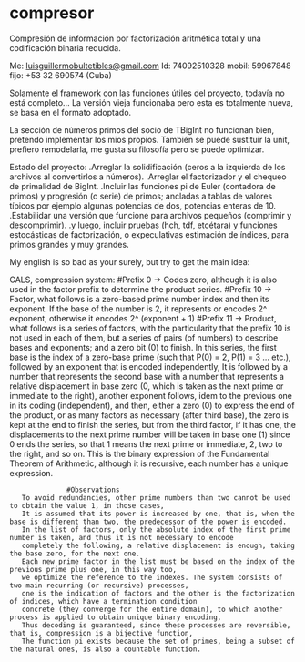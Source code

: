 # compresor
Compresión de información por factorización aritmética total y una codificación binaria reducida.


Me: luisguillermobultetibles@gmail.com
Id: 74092510328
mobil: 59967848
fijo: +53 32 690574 (Cuba)

Solamente el framework con las funciones útiles del proyecto, todavía no está completo... 
La versión vieja funcionaba pero esta es totalmente nueva, se basa en el formato adoptado.

La sección de números primos del socio de TBigInt no funcionan bien, pretendo implementar los mios propios.
También se puede sustituir la unit, prefiero remodelarla, me gusta su filosofía pero se puede optimizar.

Estado del proyecto:
.Arreglar la solidificación (ceros a la izquierda de los archivos al convertirlos a números).
.Arreglar el factorizador y el chequeo de primalidad de BigInt.
.Incluir las funciones pi de Euler (contadora de primos) y progresión (o serie) de primos; ancladas a tablas de valores típicos
 por ejemplo algunas potencias de dos, potencias enteras de 10.
.Estabilidar una versión que funcione para archivos pequeños (comprimir y descomprimir).
.y luego, incluir pruebas (hch, tdf, etcétara) y funciones estocásticas de factorización, o expeculativas estimación de índices, para primos grandes y muy grandes. 

My english is so bad as your surely, but try to get the main idea:

CALS, compression system:
#Prefix 0 -> Codes zero, although it is also used in the factor prefix to determine the product series.
#Prefix 10 -> Factor, what follows is a zero-based prime number index and then its exponent.
If the base of the number is 2, it represents or encodes 2^ exponent, otherwise it encodes 2^ (exponent + 1)
#Prefix 11 -> Product, what follows is a series of factors, with the particularity that the prefix 10 is not used
in each of them, but a series of pairs (of numbers) to describe bases and exponents; and a zero bit
(0) to finish. In this series, the first base is the index of a zero-base prime
(such that P(0) = 2, P(1) = 3 ... etc.), followed by an exponent that is encoded independently,
It is followed by a number that represents the second base with a number that represents a relative displacement
in base zero (0, which is taken as the next prime or immediate to the right), another exponent follows, idem
to the previous one in its coding (independent), and then, either a zero (0) to express the end of the product,
or as many factors as necessary (after third base), the zero is kept at the end to finish
the series, but from the third factor, if it has one, the displacements to the next prime number will be taken
in base one (1) since 0 ends the series, so that 1 means the next prime or immediate, 2, two to
the right, and so on.
This is the binary expression of the Fundamental Theorem of Arithmetic, although it is recursive, each number has a unique expression.
                  
                  #Observations
       To avoid redundancies, other prime numbers than two cannot be used to obtain the value 1, in those cases,
       It is assumed that its power is increased by one, that is, when the base is different than two, the predecessor of the power is encoded.
       In the list of factors, only the absolute index of the first prime number is taken, and thus it is not necessary to encode
       completely the following, a relative displacement is enough, taking the base zero, for the next one.
       Each new prime factor in the list must be based on the index of the previous prime plus one, in this way too,
       we optimize the reference to the indexes. The system consists of two main recurring (or recursive) processes,
       one is the indication of factors and the other is the factorization of indices, which have a termination condition
       concrete (they converge for the entire domain), to which another process is applied to obtain unique binary encoding,
       Thus decoding is guaranteed, since these processes are reversible, that is, compression is a bijective function,
       The function pi exists because the set of primes, being a subset of the natural ones, is also a countable function.


